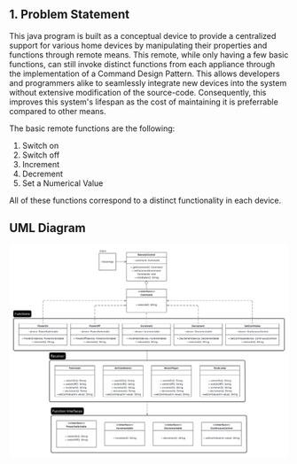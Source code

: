 ## 1. Problem Statement

This java program is built as a conceptual device to provide a centralized support for various home devices by manipulating their properties and functions through remote means. This remote, while only having a few basic functions, can still invoke distinct functions from each appliance through the implementation of a Command Design Pattern. This allows developers and programmers alike to seamlessly integrate new devices into the system without extensive modification of the source-code. Consequently, this improves this system's lifespan as the cost of maintaining it is preferrable compared to other means.

The basic remote functions are the following:
1. Switch on
2. Switch off
3. Increment
4. Decrement
5. Set a Numerical Value

All of these functions correspond to a distinct functionality in each device.

## UML Diagram
![UML Class Diagram](https://github.com/fausturnacht/CommandPattern/blob/f20a30cb842b8b88509d164df31020746632fec1/Laboratory%20Assignment%202%20-%20Command%20Pattern%20(UML%20Class%20Diagram).png?raw=true)


